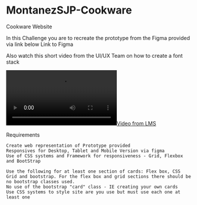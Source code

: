 # MontanezSJP-Cookware

Cookware Website

In this Challenge you are to recreate the prototype from the Figma provided via link below
Link to Figma

Also watch this short video from the UI/UX Team on how to create a font stack

[![Video from LMS](https://codestackcdnwest.blob.core.windows.net/24-25dayschool7/stackfontsvideo/1-CSS-font-stack-V3-HB.mp4)](https://codestackcdnwest.blob.core.windows.net/24-25dayschool7/stackfontsvideo/1-CSS-font-stack-V3-HB.mp4)

Requirements

    Create web representation of Prototype provided 
    Responsives for Desktop, Tablet and Mobile Version via figma 
    Use of CSS systems and Framework for responsiveness - Grid, Flexbox and BootStrap

    Use the following for at least one section of cards: Flex box, CSS Grid and bootstrap. For the flex box and grid sections there should be no bootstrap classes used.
    No use of the bootstrap "card" class - IE creating your own cards  
    Use CSS systems to style site are you use but must use each one at least one 